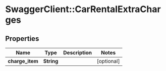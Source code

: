 # SwaggerClient::CarRentalExtraCharges

## Properties
Name | Type | Description | Notes
------------ | ------------- | ------------- | -------------
**charge_item** | **String** |  | [optional] 


